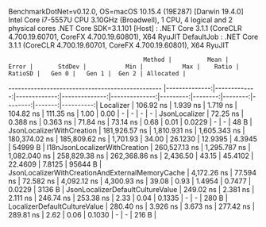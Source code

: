 
BenchmarkDotNet=v0.12.0, OS=macOS 10.15.4 (19E287) [Darwin 19.4.0]
Intel Core i7-5557U CPU 3.10GHz (Broadwell), 1 CPU, 4 logical and 2 physical cores
.NET Core SDK=3.1.101
  [Host]     : .NET Core 3.1.1 (CoreCLR 4.700.19.60701, CoreFX 4.700.19.60801), X64 RyuJIT
  DefaultJob : .NET Core 3.1.1 (CoreCLR 4.700.19.60701, CoreFX 4.700.19.60801), X64 RyuJIT


                                          Method |          Mean |        Error |       StdDev |           Min |           Max |    Ratio | RatioSD |   Gen 0 |   Gen 1 |  Gen 2 | Allocated |
------------------------------------------------ |--------------:|-------------:|-------------:|--------------:|--------------:|---------:|--------:|--------:|--------:|-------:|----------:|
                                       Localizer |     106.92 ns |     1.939 ns |     1.719 ns |     104.82 ns |     111.35 ns |     1.00 |    0.00 |       - |       - |      - |         - |
                                   JsonLocalizer |      72.25 ns |     0.388 ns |     0.363 ns |      71.84 ns |      73.14 ns |     0.68 |    0.01 |  0.0229 |       - |      - |      48 B |
                       JsonLocalizerWithCreation | 181,926.57 ns | 1,810.931 ns | 1,605.343 ns | 180,374.02 ns | 185,809.62 ns | 1,701.93 |   34.00 | 26.1230 | 12.9395 | 4.3945 |   54999 B |
                   I18nJsonLocalizerWithCreation | 260,527.13 ns | 1,295.787 ns | 1,082.040 ns | 258,829.38 ns | 262,368.86 ns | 2,436.50 |   43.15 | 45.4102 | 22.4609 | 7.8125 |   95644 B |
 JsonLocalizerWithCreationAndExternalMemoryCache |   4,172.26 ns |    77.594 ns |    72.582 ns |   4,092.12 ns |   4,300.93 ns |    39.08 |    0.93 |  1.4954 |  0.7477 | 0.0229 |    3136 B |
                JsonLocalizerDefaultCultureValue |     249.02 ns |     2.381 ns |     2.111 ns |     246.74 ns |     253.38 ns |     2.33 |    0.04 |  0.1335 |       - |      - |     280 B |
                    LocalizerDefaultCultureValue |     280.40 ns |     3.926 ns |     3.673 ns |     277.42 ns |     289.81 ns |     2.62 |    0.06 |  0.1030 |       - |      - |     216 B |
